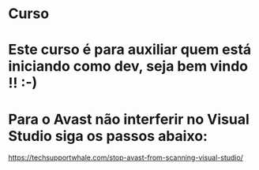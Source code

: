 # Curso
# Este curso é para auxiliar quem está iniciando como dev, seja bem vindo !! :-)
# Para o Avast não interferir no Visual Studio siga os passos abaixo:
https://techsupportwhale.com/stop-avast-from-scanning-visual-studio/

